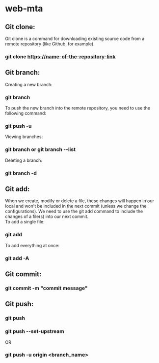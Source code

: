 # web-mta
## Git clone: 
Git clone is a command for downloading existing source code from a remote repository (like Github, for example). <br />
###  git clone <https://name-of-the-repository-link>
## Git branch: 
Creating a new branch: <br />
  ### git branch <branch-name> <br />
 To push the new branch into the remote repository, you need to use the following command: <br />
  ### git push -u <remote> <branch-name> <br />
 Viewing branches: <br />
  ### git branch or git branch --list <br />
 Deleting a branch: <br />
  ### git branch -d <branch-name> <br />
## Git add:
  When we create, modify or delete a file, these changes will happen in our local and won't be included in the next commit (unless we change the configurations).
  We need to use the git add command to include the changes of a file(s) into our next commit. <br /> 
 To add a single file: <br />
  ### git add <file> <br />
 To add everything at once: <br />
  ### git add -A <br />
## Git commit: <br />
  ### git commit -m "commit message" <br />
## Git push: <br />
  ### git push <remote> <branch-name> <br />
  ### git push --set-upstream <remote> <name-of-your-branch> <br />
 OR <br />
  ### git push -u origin <branch_name>
  
